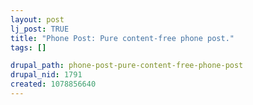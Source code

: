 ```yaml
--- 
layout: post
lj_post: TRUE
title: "Phone Post: Pure content-free phone post."
tags: []

drupal_path: phone-post-pure-content-free-phone-post
drupal_nid: 1791
created: 1078856640
---
```

<lj-phonepost user='predicate' phonepostid='6' />
